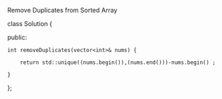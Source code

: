 Remove Duplicates from Sorted Array

class Solution {

public:

    int removeDuplicates(vector<int>& nums) {
    
        return std::unique((nums.begin()),(nums.end()))-nums.begin() ;
        
    }
    
};

